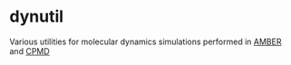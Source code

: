 # dynutil

Various utilities for molecular dynamics simulations performed in [AMBER](http://ambermd.org) and [CPMD](http://cpmd.org)
